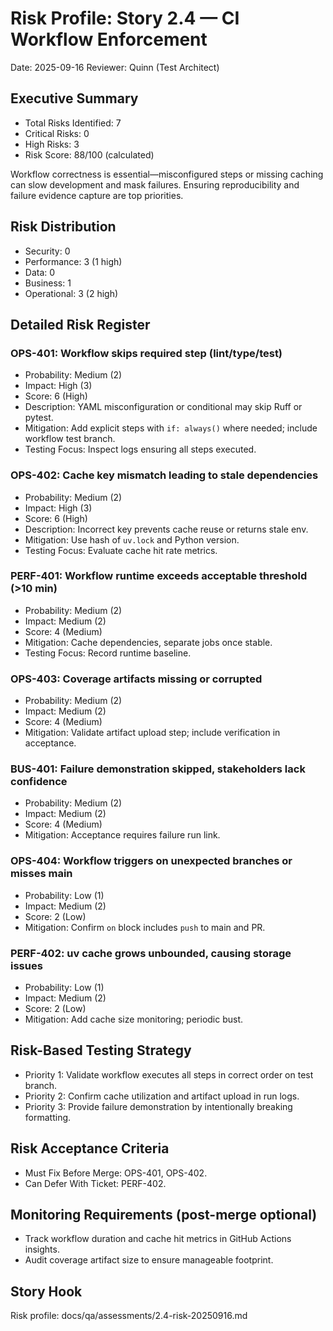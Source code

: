 # Risk Profile: Story 2.4 — CI Workflow Enforcement

Date: 2025-09-16
Reviewer: Quinn (Test Architect)

## Executive Summary
- Total Risks Identified: 7
- Critical Risks: 0
- High Risks: 3
- Risk Score: 88/100 (calculated)

Workflow correctness is essential—misconfigured steps or missing caching can slow development and mask failures. Ensuring reproducibility and failure evidence capture are top priorities.

## Risk Distribution
- Security: 0
- Performance: 3 (1 high)
- Data: 0
- Business: 1
- Operational: 3 (2 high)

## Detailed Risk Register

### OPS-401: Workflow skips required step (lint/type/test)
- Probability: Medium (2)
- Impact: High (3)
- Score: 6 (High)
- Description: YAML misconfiguration or conditional may skip Ruff or pytest.
- Mitigation: Add explicit steps with `if: always()` where needed; include workflow test branch.
- Testing Focus: Inspect logs ensuring all steps executed.

### OPS-402: Cache key mismatch leading to stale dependencies
- Probability: Medium (2)
- Impact: High (3)
- Score: 6 (High)
- Description: Incorrect key prevents cache reuse or returns stale env.
- Mitigation: Use hash of `uv.lock` and Python version.
- Testing Focus: Evaluate cache hit rate metrics.

### PERF-401: Workflow runtime exceeds acceptable threshold (>10 min)
- Probability: Medium (2)
- Impact: Medium (2)
- Score: 4 (Medium)
- Mitigation: Cache dependencies, separate jobs once stable.
- Testing Focus: Record runtime baseline.

### OPS-403: Coverage artifacts missing or corrupted
- Probability: Medium (2)
- Impact: Medium (2)
- Score: 4 (Medium)
- Mitigation: Validate artifact upload step; include verification in acceptance.

### BUS-401: Failure demonstration skipped, stakeholders lack confidence
- Probability: Medium (2)
- Impact: Medium (2)
- Score: 4 (Medium)
- Mitigation: Acceptance requires failure run link.

### OPS-404: Workflow triggers on unexpected branches or misses main
- Probability: Low (1)
- Impact: Medium (2)
- Score: 2 (Low)
- Mitigation: Confirm `on` block includes `push` to main and PR.

### PERF-402: uv cache grows unbounded, causing storage issues
- Probability: Low (1)
- Impact: Medium (2)
- Score: 2 (Low)
- Mitigation: Add cache size monitoring; periodic bust.

## Risk-Based Testing Strategy
- Priority 1: Validate workflow executes all steps in correct order on test branch.
- Priority 2: Confirm cache utilization and artifact upload in run logs.
- Priority 3: Provide failure demonstration by intentionally breaking formatting.

## Risk Acceptance Criteria
- Must Fix Before Merge: OPS-401, OPS-402.
- Can Defer With Ticket: PERF-402.

## Monitoring Requirements (post-merge optional)
- Track workflow duration and cache hit metrics in GitHub Actions insights.
- Audit coverage artifact size to ensure manageable footprint.

## Story Hook
Risk profile: docs/qa/assessments/2.4-risk-20250916.md
